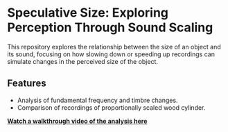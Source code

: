 # Speculative Size: Exploring Perception Through Sound Scaling 

This repository explores the relationship between the size of an object and its sound, focusing on how slowing down or speeding up recordings can simulate changes in the perceived size of the object.  

## Features  
- Analysis of fundamental frequency and timbre changes.  
- Comparison of recordings of proportionally scaled wood cylinder.  



**[Watch a walkthrough video of the analysis here](https://youtu.be/MTICOHzsU3Q)**
